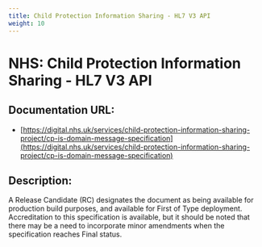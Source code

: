 ```yaml
---
title: Child Protection Information Sharing - HL7 V3 API
weight: 10
---
```


# NHS: Child Protection Information Sharing - HL7 V3 API

## Documentation URL:
 - [https://digital.nhs.uk/services/child-protection-information-sharing-project/cp-is-domain-message-specification](https://digital.nhs.uk/services/child-protection-information-sharing-project/cp-is-domain-message-specification)

## Description:
A Release Candidate (RC) designates the document as being available for production build purposes, and available for First of Type deployment. Accreditation to this specification is available, but it should be noted that there may be a need to incorporate minor amendments when the specification reaches Final status.

